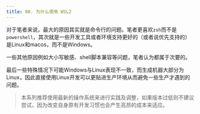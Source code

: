 ```yaml
---
title: 00. 为什么使用 WSL2
---
```


对于笔者来说，最大的原因其实就是命令行的问题。笔者更喜欢`zsh`而不是`powershell`，其次就是一些开发工具或者环境支持更好的（或者说优先支持的）是Linux和macos，而不是Windows。

一些其他原因例如大小写敏感、shell脚本兼容等问题，笔者认为都属于次要的。

最后一些特殊情况下可能Windows与Linux表现不一致，而生成机器大部分为Linux，因此直接使用Linux开发可以更贴进生产环境从而避免一些生产才遇到的问题。

> 本系列推荐使用最新的操作系统来进行实践及调整，如果版本过低则不建议尝试，因为改变自身原有开发习惯也会产生高昂的成本来适应。
